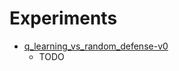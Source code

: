 # Experiments

- [q_learning_vs_random_defense-v0](training/random_defense-v0/q_learning/)
   * TODO
